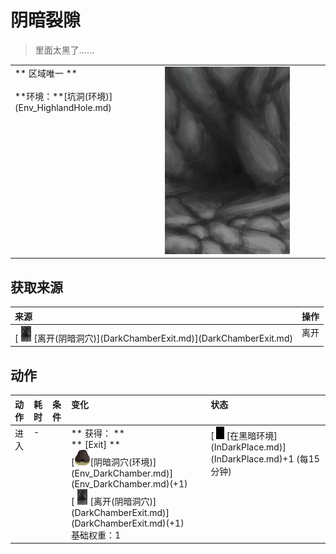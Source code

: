 # 阴暗裂隙  
> 里面太黑了……  
  
<table class="table table-bordered"><tbody><tr ><td  style="width:80%;text-align:left;vertical-align:top;" >** 区域唯一 **<br><br>**环境：**[坑洞(环境)](Env_HighlandHole.md)</td><td  style="width:20%;text-align:left;vertical-align:top;" ><div style="width:300px;display:inline-block;text-align:center"><img decoding="async" src="Sprite/CaveEntrance.png" href="a.md" style="max-width:300px;max-height:300px;"></div></td></tr></tbody></tbody></table>  
  
## 获取来源  
<table class="table table-bordered"><thead><tr ><th  style="text-align:left;vertical-align:top;" >来源</th><th  style="text-align:left;vertical-align:top;" >操作</th></tr></thead><tr ><td  style="text-align:left;vertical-align:top;" >[<div style="width:25px;display:inline-block;text-align:center"><img decoding="async" src="Sprite/CaveEntrance.png" href="a.md" style="max-width:25px;max-height:25px;"></div>[离开(阴暗洞穴)](DarkChamberExit.md)](DarkChamberExit.md)</td><td  style="text-align:left;vertical-align:top;" >离开</td></tr></tbody></table>  
  
## 动作  
<table class="table table-bordered"><thead><tr ><th  style="text-align:left;vertical-align:top;" >动作</th><th  style="text-align:left;vertical-align:top;" >耗时</th><th  style="text-align:left;vertical-align:top;" >条件</th><th  style="text-align:left;vertical-align:top;" >变化</th><th  style="text-align:left;vertical-align:top;" >状态</th></tr></thead><tr ><td  style="text-align:left;vertical-align:top;" >进入<br></td><td  style="text-align:left;vertical-align:top;" >-</td><td  style="text-align:left;vertical-align:top;" ></td><td  style="text-align:left;vertical-align:top;" >** 获得： **<br>** [Exit]  **<br>  [<div style="width:25px;display:inline-block;text-align:center"><img decoding="async" src="Sprite/Kiln.png" href="a.md" style="max-width:25px;max-height:25px;"></div>[阴暗洞穴(环境)](Env_DarkChamber.md)](Env_DarkChamber.md)(+1)<br>  [<div style="width:25px;display:inline-block;text-align:center"><img decoding="async" src="Sprite/CaveEntrance.png" href="a.md" style="max-width:25px;max-height:25px;"></div>[离开(阴暗洞穴)](DarkChamberExit.md)](DarkChamberExit.md)(+1)<br>基础权重：1</td><td  style="text-align:left;vertical-align:top;" >[<div style="width:20px;display:inline-block;text-align:center"><img decoding="async" src="Sprite/Darkness.png" href="a.md" style="max-width:20px;max-height:20px;"></div>[在黑暗环境](InDarkPlace.md)](InDarkPlace.md)+1 (每15分钟)</td></tr></tbody></table>  
  


<script>document.title="阴暗裂隙 - 卡牌生存百科 Card Survival Wiki";</script>